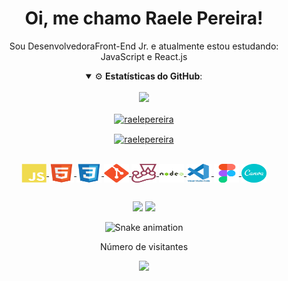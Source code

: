 <h1 align="center">Oi, me chamo <strong>Raele Pereira!</strong></h1>
 <p align="center">Sou DesenvolvedoraFront-End Jr. e atualmente estou estudando: JavaScript e React.js</p>

<details open align="center">
  <br>
    <summary>⚙ <b>Estatísticas do GitHub</b>: </summary>
  <div align="center">
  <a href="https://github.com/raelepereira">
  <img height="180em" src="https://github-readme-stats.vercel.app/api?username=raelepereira&show_icons=true&theme=dracula&include_all_commits=true&count_private=true"/>
   <p align="center"><img height="180em" align="center" src="https://github-readme-streak-stats.herokuapp.com/?user=raelepereira&theme=dracula" alt="raelepereira"/></p>
     <p align="center"><img align="center" src="https://github-readme-stats.vercel.app/api/top-langs?username=raelepereira&show_icons=truelayout=compact&theme=dracula" alt="raelepereira" width="490">
</p>

 </div>

<div align="center" valign="top"><br>
  <img align="center" alt="Rafa-Js" height="30" width="40" src="https://raw.githubusercontent.com/devicons/devicon/master/icons/javascript/javascript-plain.svg">
  <img align="center" alt="Rafa-HTML" height="30" width="40" src="https://raw.githubusercontent.com/devicons/devicon/master/icons/html5/html5-original.svg">
  <img align="center" alt="Rafa-CSS" height="30" width="40" src="https://raw.githubusercontent.com/devicons/devicon/master/icons/css3/css3-original.svg">
 <img align="center"  alt="Git" height="30" width="40" src="https://raw.githubusercontent.com/devicons/devicon/master/icons/git/git-original.svg">
  <img align="center"  alt="Jest" height="30" width="40" src="https://raw.githubusercontent.com/devicons/devicon/master/icons/jest/jest-plain.svg">
  <img align="center" alt="Node.js" height="30" width="40" src="https://raw.githubusercontent.com/devicons/devicon/2ae2a900d2f041da66e950e4d48052658d850630/icons/nodejs/nodejs-original-wordmark.svg"> 
 <img align="center" alt="Visual Code" height="30" width="40" src="https://raw.githubusercontent.com/devicons/devicon/2ae2a900d2f041da66e950e4d48052658d850630/icons/vscode/vscode-original-wordmark.svg"> 
 <img align="center"  alt="Figma" height="30" width="40" src="https://raw.githubusercontent.com/devicons/devicon/master/icons/figma/figma-original.svg">
 <img align="center" alt="Canva" height="30" width="40" src="https://raw.githubusercontent.com/devicons/devicon/2ae2a900d2f041da66e950e4d48052658d850630/icons/canva/canva-original.svg"> 
 </div>
    

##
<div align="center">
 <a href = "mailto:raelepereira1@gmail.com"><img src="https://img.shields.io/badge/-Gmail-%23333?style=for-the-badge&logo=gmail&logoColor=white" target="_blank"></a>
 <a href="https://www.linkedin.com/in/raele-pereira-59b804201/" target="_blank"><img src="https://img.shields.io/badge/-LinkedIn-%230077B5?style=for-the-badge&logo=linkedin&logoColor=white" target="_blank"></a> 
 
  ![Snake animation](https://github.com/raelepereira/raelepereira/blob/output/github-contribution-grid-snake.svg)
 
</div>
<div align="center">
<p>Número de visitantes</p>
<img src="https://profile-counter.glitch.me/%7Braelepereira%7D/count.svg">
</div>

